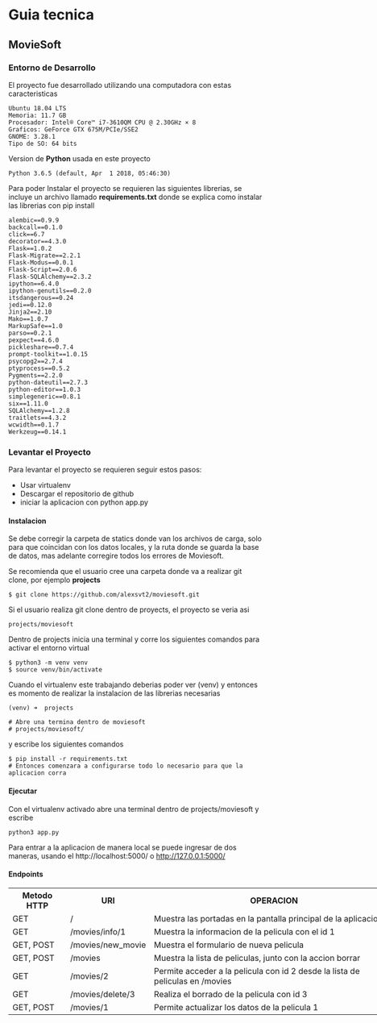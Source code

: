 # Guia tecnica

## MovieSoft



### Entorno de Desarrollo

El proyecto fue desarrollado utilizando una computadora con estas caracteristicas

```
Ubuntu 18.04 LTS
Memoria: 11.7 GB
Procesador: Intel® Core™ i7-3610QM CPU @ 2.30GHz × 8
Graficos: GeForce GTX 675M/PCIe/SSE2
GNOME: 3.28.1
Tipo de SO: 64 bits
```

Version de **Python** usada en este proyecto
```
Python 3.6.5 (default, Apr  1 2018, 05:46:30)
```

Para poder Instalar el proyecto se requieren las siguientes librerias, se incluye un archivo llamado **requirements.txt** donde se explica como instalar las librerias con pip install

```
alembic==0.9.9  
backcall==0.1.0  
click==6.7  
decorator==4.3.0  
Flask==1.0.2  
Flask-Migrate==2.2.1  
Flask-Modus==0.0.1  
Flask-Script==2.0.6  
Flask-SQLAlchemy==2.3.2  
ipython==6.4.0  
ipython-genutils==0.2.0  
itsdangerous==0.24  
jedi==0.12.0  
Jinja2==2.10  
Mako==1.0.7  
MarkupSafe==1.0  
parso==0.2.1  
pexpect==4.6.0  
pickleshare==0.7.4  
prompt-toolkit==1.0.15  
psycopg2==2.7.4  
ptyprocess==0.5.2  
Pygments==2.2.0  
python-dateutil==2.7.3  
python-editor==1.0.3  
simplegeneric==0.8.1  
six==1.11.0  
SQLAlchemy==1.2.8  
traitlets==4.3.2  
wcwidth==0.1.7  
Werkzeug==0.14.1  
```

### Levantar el Proyecto

Para levantar el proyecto se requieren seguir estos pasos:

- Usar virtualenv
- Descargar el repositorio de github
- iniciar la aplicacion con python app.py

#### Instalacion

Se debe corregir la carpeta de statics donde van los archivos de carga, solo para que coincidan con los datos locales, y la ruta donde se guarda la base de datos, mas adelante corregire todos los errores de Moviesoft.

Se recomienda que el usuario cree una carpeta donde va a realizar git clone, por ejemplo **projects**

```
$ git clone https://github.com/alexsvt2/moviesoft.git
```

Si el usuario realiza git clone dentro de proyects, el proyecto se veria asi
```
projects/moviesoft
```
Dentro de projects inicia una terminal y corre los siguientes comandos para activar el entorno virtual
```
$ python3 -m venv venv
$ source venv/bin/activate
```
Cuando el virtualenv este trabajando deberias poder ver (venv) y entonces es momento de realizar la instalacion de las librerias necesarias
```
(venv) ➜  projects
```

```
# Abre una termina dentro de moviesoft
# projects/moviesoft/
```
y escribe los siguientes comandos

```
$ pip install -r requirements.txt
# Entonces comenzara a configurarse todo lo necesario para que la aplicacion corra
```

#### Ejecutar

Con el virtualenv activado abre una terminal dentro de projects/moviesoft y escribe

```
python3 app.py
```

Para entrar a la aplicacion de manera local se puede ingresar de dos maneras, usando el http://localhost:5000/ o http://127.0.0.1:5000/


#### Endpoints

<table style="undefined;table-layout: fixed; width: 774px">
  <tr>
    <th>Metodo HTTP</th>
    <th>URI</th>
    <th>OPERACION</th>
  </tr>
  <tr>
    <td>GET</td>
    <td>/</td>
    <td>Muestra las portadas en la pantalla principal de la aplicacion</td>
  </tr>
  <tr>
    <td>GET</td>
    <td>/movies/info/1<br></td>
    <td>Muestra la informacion de la pelicula con el id 1</td>
  </tr>
  <tr>
    <td>GET, POST</td>
    <td>/movies/new_movie<br></td>
    <td>Muestra el formulario de nueva pelicula</td>
  </tr>
  <tr>
    <td>GET, POST</td>
    <td>/movies</td>
    <td>Muestra la lista de peliculas, junto con la accion borrar</td>
  </tr>
  <tr>
    <td>GET</td>
    <td>/movies/2</td>
    <td>Permite acceder a la pelicula con id 2 desde la lista de peliculas en /movies</td>
  </tr>
  <tr>
    <td>GET</td>
    <td>/movies/delete/3<br></td>
    <td>Realiza el borrado de la pelicula con id 3</td>
  </tr>
  <tr>
    <td>GET, POST</td>
    <td>/movies/1</td>
    <td>Permite actualizar los datos de la pelicula 1</td>
  </tr>
</table>
